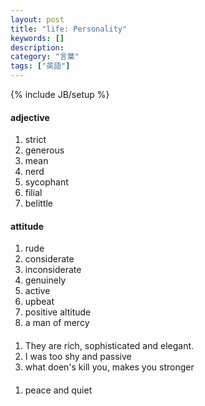 ```yaml
---
layout: post
title: "life: Personality"
keywords: []
description: 
category: "言葉"
tags: ["英語"]
---
```

{% include JB/setup %}

#### adjective
1. strict
2. generous
3. mean
4. nerd
5. sycophant
6. filial
7. belittle

#### attitude
1. rude
2. considerate
3. inconsiderate
4. genuinely
5. active
6. upbeat
7. positive altitude
8. a man of mercy


####
1. They are rich, sophisticated and elegant.
2. I was too shy and passive
3. what doen's kill you, makes you stronger


####
1. peace and quiet

